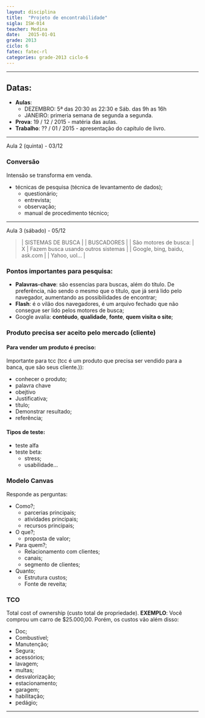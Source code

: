 ```yaml
---
layout: disciplina
title:  "Projeto de encontrabilidade"
sigla: ISW-014
teacher: Medina
date:   2015-01-01
grade: 2013
ciclo: 6
fatec: fatec-rl
categories: grade-2013 ciclo-6
---
```


***

## Datas:

- **Aulas**:
	+ DEZEMBRO: 5ª das 20:30 as 22:30 e Sáb. das 9h as 16h
	+ JANEIRO: primeria semana de segunda a segunda.
- **Prova**: 19 / 12 / 2015 - matéria das aulas.
- **Trabalho**: ?? / 01 / 2015 - apresentação do capítulo de livro.


***
<span class="label label-success text-uppercase">Aula 2 (quinta) - 03/12</span>

### Conversão

Intensão se transforma em venda.

- técnicas de pesquisa (técnica de levantamento de dados);
	+ questionário;
	+ entrevista;
	+ observação;
	+ manual de procedimento técnico;

***

<span class="label label-success text-uppercase">Aula 3 (sábado) - 05/12</span>

> |       SISTEMAS DE BUSCA        |       |          BUSCADORES                  |
> | São motores de busca:          |   X   | Fazem busca usando outros sistemas   |
> | Google, bing, baidu, ask.com   |       | Yahoo, uol...                        |


### Pontos importantes para pesquisa:

 - **Palavras-chave**: são essencias para buscas, além do título. De preferência, não sendo o mesmo que o título, que já será lido pelo navegador, aumentando as possibilidades de encontrar;
 - **Flash**: é o vilão dos navegadores, é um arquivo fechado que não consegue ser lido pelos motores de busca;
 - Google avalia: **contéudo**, **qualidade**, **fonte**, **quem visita o site**;


### Produto  precisa ser aceito pelo mercado (cliente)

#### Para vender um produto é preciso:

Importante para tcc (tcc é um produto que precisa ser vendido para a banca, que são seus cliente.)):

- conhecer o produto;
- palavra chave
- obejtivo
- Justificativa;
- título;
- Demonstrar resultado;
- referência;


#### Tipos de teste:

- teste alfa
- teste beta:
	+ stress;
	+ usabilidade...


### Modelo Canvas

Responde as perguntas:
- Como?;
	+ parcerias principais;
	+ atividades principais;
	+ recursos principais;
- O que?;
	+ proposta de valor;
- Para quem?;
	+ Relacionamento com clientes;
	+ canais;
	+ segmento de clientes;
- Quanto;
	+ Estrutura custos;
	+ Fonte de reveita;


### TCO

Total cost of ownership (custo total de propriedade).
**EXEMPLO**: Você comprou um carro de $25.000,00. Porém, os custos vão além disso:
- Doc;
- Combustível;
- Manutenção;
- Segura;
- acessórios;
- lavagem;
- multas;
- desvalorização;
- estacionamento;
- garagem;
- habilitação;
- pedágio;
***
